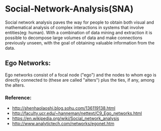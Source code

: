 # Social-Network-Analysis(SNA)

Social network analysis paves the way for people to obtain both visual and mathematical analysis of complex interactions in systems that involve entities(eg: human). With a combination of data mining and extraction it is possible to decompose large volumes of data and make connections previously unseen, with the goal of obtaining valuable information from the data.


## Ego Networks:
Ego networks consist of a focal node ("ego") and the nodes to whom ego is directly connected to (these are called "alters") plus the ties, if any, among the alters.

### Reference:
* http://shenhaolaoshi.blog.sohu.com/136119138.html
* http://faculty.ucr.edu/~hanneman/nettext/C9_Ego_networks.html
* https://en.wikipedia.org/wiki/Social_network_analysis
* http://www.analytictech.com/networks/egonet.htm
